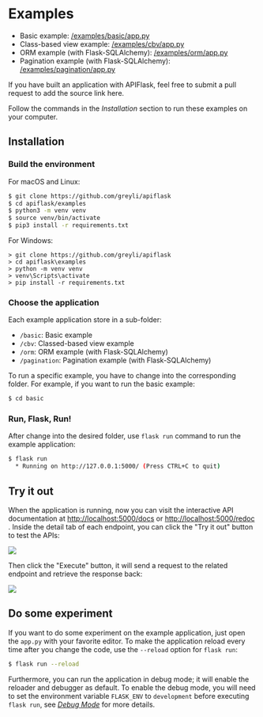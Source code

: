 # Examples

- Basic example: [/examples/basic/app.py][_basic]
- Class-based view example: [/examples/cbv/app.py][_cbv]
- ORM example (with Flask-SQLAlchemy): [/examples/orm/app.py][_orm]
- Pagination example (with Flask-SQLAlchemy): [/examples/pagination/app.py][_pagination]

[_basic]: https://github.com/greyli/apiflask/tree/main/examples/basic/app.py
[_cbv]: https://github.com/greyli/apiflask/tree/main/examples/cbv/app.py
[_orm]: https://github.com/greyli/apiflask/tree/main/examples/orm/app.py
[_pagination]: https://github.com/greyli/apiflask/tree/main/examples/pagination/app.py

If you have built an application with APIFlask, feel free to submit a pull request to add the source link here.

Follow the commands in the *Installation* section to run these examples on your computer.


## Installation


### Build the environment

For macOS and Linux:

```bash
$ git clone https://github.com/greyli/apiflask
$ cd apiflask/examples
$ python3 -m venv venv
$ source venv/bin/activate
$ pip3 install -r requirements.txt
```

For Windows:

```text
> git clone https://github.com/greyli/apiflask
> cd apiflask\examples
> python -m venv venv
> venv\Scripts\activate
> pip install -r requirements.txt
```


### Choose the application

Each example application store in a sub-folder:

- `/basic`: Basic example
- `/cbv`: Classed-based view example
- `/orm`: ORM example (with Flask-SQLAlchemy)
- `/pagination`: Pagination example (with Flask-SQLAlchemy)

To run a specific example, you have to change into the corresponding folder.
For example, if you want to run the basic example:

```bash
$ cd basic
```


### Run, Flask, Run!

After change into the desired folder, use `flask run` command to run
the example application:

```bash
$ flask run
  * Running on http://127.0.0.1:5000/ (Press CTRL+C to quit)
```


## Try it out

When the application is running, now you can visit the interactive API documentation at <http://localhost:5000/docs> or <http://localhost:5000/redoc> . Inside the detail tab of each endpoint, you can click the "Try it out" button to test the APIs:

![](https://apiflask.com/_assets/try-it-out.png)

Then click the "Execute" button, it will send a request to the related endpoint and retrieve the response back:

![](https://apiflask.com/_assets/execute.png)


## Do some experiment

If you want to do some experiment on the example application, just open the `app.py` with your favorite editor. To make the application reload every time after you change the code, use the `--reload` option for `flask run`:

```bash
$ flask run --reload
```

Furthermore, you can run the application in debug mode; it will enable the reloader and debugger as default. To enable the debug mode, you will need to set the environment variable `FLASK_ENV` to `development` before executing `flask run`, see *[Debug Mode](https://flask.palletsprojects.com/en/main/quickstart/#debug-mode)* for more details.
